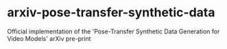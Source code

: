 # arxiv-pose-transfer-synthetic-data
Official implementation of the 'Pose-Transfer Synthetic Data Generation for Video Models' arXiv pre-print
